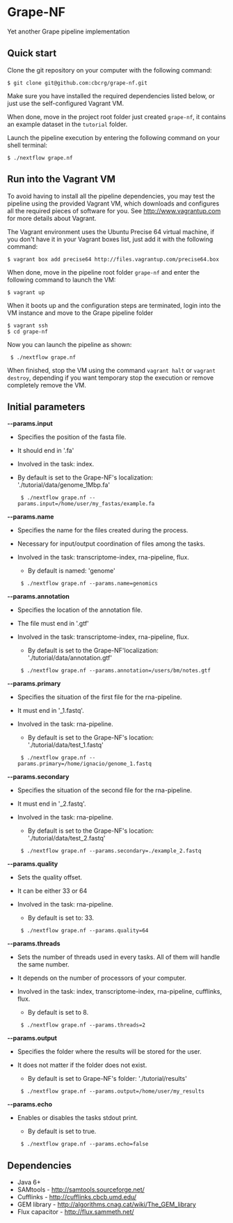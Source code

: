 Grape-NF
========

Yet another Grape pipeline implementation



Quick start 
-----------

Clone the git repository on your computer with the following command:

    $ git clone git@github.com:cbcrg/grape-nf.git
    

Make sure you have installed the required dependencies listed below, or just 
use the self-configured Vagrant VM. 


When done, move in the project root folder just created `grape-nf`, 
it contains an example dataset in the `tutorial` folder. 

Launch the pipeline execution by entering the following command 
on your shell terminal:

    $ ./nextflow grape.nf
    

Run into the Vagrant VM
-----------------------

To avoid having to install all the pipeline dependencies, you may test the pipeline using 
the provided Vagrant VM, which downloads and configures all the required pieces 
of software for you. See http://www.vagrantup.com for more details about Vagrant.

The Vagrant environment uses the Ubuntu Precise 64 virtual machine, if you don't have it 
in your Vagrant boxes list, just add it with the following command: 

    $ vagrant box add precise64 http://files.vagrantup.com/precise64.box 
    

When done, move in the pipeline root folder `grape-nf` and enter the following command
to launch the VM:
  
    $ vagrant up 


When it boots up and the configuration steps are terminated, login into the VM instance 
and move to the Grape pipeline folder 

    $ vagrant ssh 
    $ cd grape-nf
    
Now you can launch the pipeline as shown: 

	 $ ./nextflow grape.nf



When finished, stop the VM using the command `vagrant halt` or `vagrant destroy`, depending if you
want temporary stop the execution or remove completely remove the VM. 


Initial parameters
------------------

**--params.input**  
   
* Specifies the position of the fasta file. 
* It should end in '.fa' 
* Involved in the task: index.
* By default is set to the Grape-NF's localization: './tutorial/data/genome_1Mbp.fa' 

  `  $ ./nextflow grape.nf --params.input=/home/user/my_fastas/example.fa  `  
    
  
 
**--params.name** 
   
* Specifies the name for the files created during the process.  
* Necessary for input/output coordination of files among the tasks.
* Involved in the task: transcriptome-index, rna-pipeline, flux.  
    * By default is named: 'genome' 

  `  $ ./nextflow grape.nf --params.name=genomics  `  
  

**--params.annotation** 
   
* Specifies the location of the annotation file.  
* The file must end in '.gtf'  
* Involved in the task: transcriptome-index, rna-pipeline, flux.  
    * By default is set to the Grape-NF'localization: './tutorial/data/annotation.gtf' 

  `  $ ./nextflow grape.nf --params.annotation=/users/bm/notes.gtf  `  

  
**--params.primary** 
   
* Specifies the situation of the first file for the rna-pipeline.  
* It must end in '_1.fastq'.  
* Involved in the task: rna-pipeline.  
    * By default is set to the Grape-NF's location: './tutorial/data/test_1.fastq' 

  `  $ ./nextflow grape.nf --params.primary=/home/ignacio/genome_1.fastq  `  
  
  
**--params.secondary** 
   
* Specifies the situation of the second file for the rna-pipeline.  
* It must end in '_2.fastq'.  
* Involved in the task: rna-pipeline.  
  * By default is set to the Grape-NF's location: './tutorial/data/test_2.fastq' 

  `  $ ./nextflow grape.nf --params.secondary=./example_2.fastq  `  


**--params.quality** 
   
* Sets the quality offset.  
* It can be either 33 or 64  
* Involved in the task: rna-pipeline.  
    * By default is set to: 33. 

  `  $ ./nextflow grape.nf --params.quality=64  `  


**--params.threads** 
   
* Sets the number of threads used in every tasks. All of them will handle the same number.  
* It depends on the number of processors of your computer.  
* Involved in the task: index, transcriptome-index, rna-pipeline, cufflinks, flux.  
    * By default is set to 8. 

  `  $ ./nextflow grape.nf --params.threads=2  `  
  
  
**--params.output** 
   
* Specifies the folder where the results will be stored for the user.  
* It does not matter if the folder does not exist.  
    * By default is set to Grape-NF's folder: './tutorial/results' 

  `  $ ./nextflow grape.nf --params.output=/home/user/my_results  `  
  
  
**--params.echo** 
   
* Enables or disables the tasks stdout print.  
    * By default is set to true. 

  `  $ ./nextflow grape.nf --params.echo=false  `  
  
  
Dependencies 
------------

 * Java 6+ 
 * SAMtools - http://samtools.sourceforge.net/ 
 * Cufflinks - http://cufflinks.cbcb.umd.edu/
 * GEM library - http://algorithms.cnag.cat/wiki/The_GEM_library
 * Flux capacitor - http://flux.sammeth.net/



